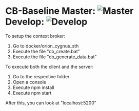 # CB-Baseline Master: ![Master](https://github.com/calbapon/CB-Baseline/workflows/Docker%20Image%20CI/badge.svg) Develop: ![Develop](https://github.com/calbapon/CB-Baseline/workflows/Docker%20Image%20CI/badge.svg?branch=develop)

To setup the context broker:

1. Go to docker/orion_cygnus_sth
2. Execute the file "cb_create.bat"
3. Execute the file "cb_generate_data.bat"

To execute both the client and the server:

1. Go to the respective folder
2. Open a console
3. Execute npm install
4. Execute npm start

After this, you can look at "localhost:5200"
